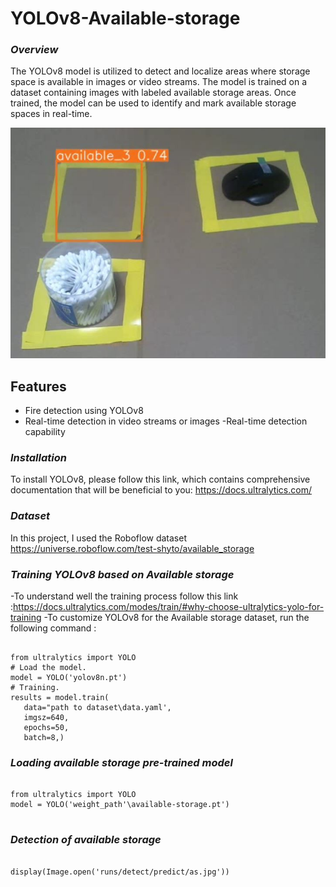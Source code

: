 # YOLOv8-Available-storage

### *Overview*
The YOLOv8 model is utilized to detect and localize areas where storage space is available in images or video streams.
The model is trained on a dataset containing images with labeled available storage areas. Once trained, 
the model can be used to identify and mark available storage spaces in real-time.

![alt text]( https://github.com/pahaht/YOLOv8-Available-storage/blob/main/images/as5.JPG)   


 ## Features 
- Fire detection using YOLOv8
- Real-time detection in video streams or images
-Real-time detection capability

### *Installation*
To install YOLOv8, please follow this link, which contains comprehensive 
documentation that will be beneficial to you: https://docs.ultralytics.com/

### *Dataset*
In this project, I used the Roboflow dataset https://universe.roboflow.com/test-shyto/available_storage

### *Training YOLOv8 based on Available storage*
-To understand well the training process follow this link :https://docs.ultralytics.com/modes/train/#why-choose-ultralytics-yolo-for-training
-To customize YOLOv8 for the Available storage dataset, run the following command : 

<pre><code>
from ultralytics import YOLO 
# Load the model.
model = YOLO('yolov8n.pt') 
# Training.
results = model.train(
   data="path to dataset\data.yaml',    
   imgsz=640,
   epochs=50,
   batch=8,)
</code></pre>

### *Loading available storage pre-trained model*  

<pre><code>
from ultralytics import YOLO
model = YOLO('weight_path'\available-storage.pt')
 </code></pre>

### *Detection of available storage*  

<pre><code>
display(Image.open('runs/detect/predict/as.jpg'))
  </code></pre>


